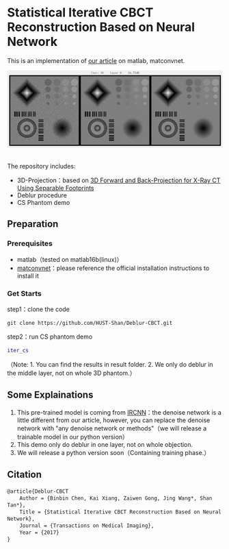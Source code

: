 # Statistical Iterative CBCT Reconstruction Based on Neural Network

This is an implementation of [our article]() on matlab, matconvnet. 

<div align="center"> <img src="png/demo.png" width="1500"/> </div><br>

The repository includes:

- 3D-Projection：based on [3D Forward and Back-Projection for X-Ray CT Using Separable Footprints](https://www.ncbi.nlm.nih.gov/pmc/articles/PMC2993760/)
- Deblur procedure
- CS Phantom demo

## Preparation

### Prerequisites

- matlab（tested on matlab16b(linux)）
- [matconvnet](http://www.vlfeat.org/matconvnet/)：please reference the official installation instructions to install it

### Get Starts

step1：clone the code

```shell
git clone https://github.com/HUST-Shan/Deblur-CBCT.git
```

step2：run CS phantom demo

```matlab
iter_cs
```

（Note: 1. You can find the results in result folder.  2. We only do deblur in the middle layer, not on whole 3D phantom.）

## Some Explainations

1. This pre-trained model is coming from [IRCNN](https://github.com/cszn/IRCNN)：the denoise network is a little different from our article, however, you can replace the denoise network with "any denoise network or methods"（we will release a trainable model in our python version）
2. This demo only do deblur in one layer, not on whole objection.
3.  We will release a python version soon（Containing training phase.）

## Citation

```
@article{Deblur-CBCT
    Author = {Binbin Chen, Kai Xiang, Zaiwen Gong, Jing Wang*, Shan Tan*},
    Title = {Statistical Iterative CBCT Reconstruction Based on Neural Network},
    Journal = {Transactions on Medical Imaging},
    Year = {2017}
} 
```


